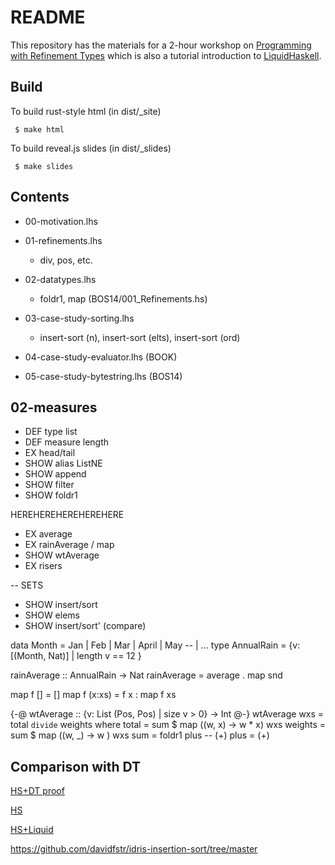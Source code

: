 README
======

This repository has the materials for a 2-hour workshop on
[Programming with Refinement Types](http://www.refinement-types.org)
which is also a tutorial introduction to [LiquidHaskell](https://github.com/ucsd-progsys/liquidhaskell).

Build
-----

To build rust-style html (in dist/_site)

     $ make html

To build reveal.js slides (in dist/_slides)

     $ make slides

Contents
--------

+ 00-motivation.lhs

+ 01-refinements.lhs
    + div, pos, etc.

+ 02-datatypes.lhs
    - foldr1, map  (BOS14/001_Refinements.hs)

+ 03-case-study-sorting.lhs
    - insert-sort (n), insert-sort (elts), insert-sort (ord)
    
+ 04-case-study-evaluator.lhs (BOOK)

- 05-case-study-bytestring.lhs (BOS14)


02-measures
-----------

+ DEF  type    list
+ DEF  measure length
+ EX   head/tail 
+ SHOW alias ListNE
+ SHOW append
+ SHOW filter
+ SHOW foldr1

HEREHEREHEREHEREHERE

- EX   average
- EX   rainAverage / map
- SHOW wtAverage
- EX   risers

-- SETS

+ SHOW insert/sort
+ SHOW elems
+ SHOW insert/sort' (compare)

data Month = Jan | Feb | Mar | April | May  -- | ...
type AnnualRain = {v: [(Month, Nat)] | length v == 12 }

rainAverage :: AnnualRain -> Nat
rainAverage = average . map snd

map f []     = []
map f (x:xs) = f x : map f xs


{-@ wtAverage :: {v: List (Pos, Pos) | size v > 0} -> Int @-}
wtAverage wxs = total `divide` weights
  where
    total     = sum $ map (\(w, x) -> w * x) wxs
    weights   = sum $ map (\(w, _) -> w    ) wxs
    sum       = foldr1 plus -- (+)
    plus      = (+)


Comparison with DT
------------------

[HS+DT proof](https://github.com/jstolarek/dep-typed-wbl-heaps-hs/blob/master/src/TwoPassMerge/CombinedProofs.hs#L68)

[HS](https://github.com/jstolarek/dep-typed-wbl-heaps-hs/blob/master/src/TwoPassMerge/NoProofs.hs#L96)

[HS+Liquid](https://github.com/ucsd-progsys/liquidhaskell/blob/master/tests/pos/WBL.hs#L129)


https://github.com/davidfstr/idris-insertion-sort/tree/master
